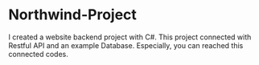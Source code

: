 # Northwind-Project
I created a website backend project with C#. This project connected with Restful API and an example Database. Especially, you can reached this connected codes.
